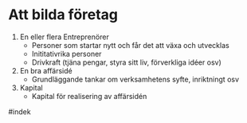 # Att bilda företag
1. En eller flera Entreprenörer
	- Personer som startar nytt och får det att växa och utvecklas
	- Inititativrika personer
	- Drivkraft (tjäna pengar, styra sitt liv, förverkliga idéer osv)
2. En bra affärsidé
	- Grundläggande tankar om verksamhetens syfte, inriktningt osv
3. Kapital
	- Kapital för realisering av affärsidén

#indek 